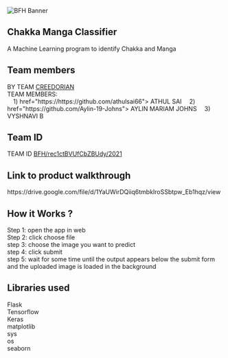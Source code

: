 ![BFH Banner](https://trello-attachments.s3.amazonaws.com/542e9c6316504d5797afbfb9/542e9c6316504d5797afbfc1/39dee8d993841943b5723510ce663233/Frame_19.png)

## Chakka Manga Classifier
A Machine Learning program to identify Chakka and Manga<br>

## Team members
<p>BY TEAM <a href="#" target="_blank">CREEDORIAN</a><br>
TEAM MEMBERS: <br>
&emsp;1) <a> href="https://https://github.com/athulsai66"> ATHUL SAI</a>
&emsp;2) <a>href="https://github.com/Aylin-19-Johns"> AYLIN MARIAM JOHNS</a>
&emsp;3) <a> VYSHNAVI B</a></p>

## Team ID
<p>TEAM ID <a href="#" target="_blank">BFH/rec1ctBVUfCbZBUdy/2021</a><br></p>

## Link to product walkthrough
<p>https://drive.google.com/file/d/1YaUWirDQiiq6tmbkIroSSbtpw_Eb1hqz/view<br></p>

## How it Works ?
<p>
Step 1: open the app in web<br>
Step 2: click choose file<br>
step 3: choose the image you want to predict<br>
step 4: click submit<br>
step 5: wait for some time until the output appears below the submit form and the uploaded image is loaded in the background<br>
</p>

## Libraries used
<p>
Flask<br>
Tensorflow<br>
Keras<br>
matplotlib<br>
sys<br>
os<br>
seaborn<br>
